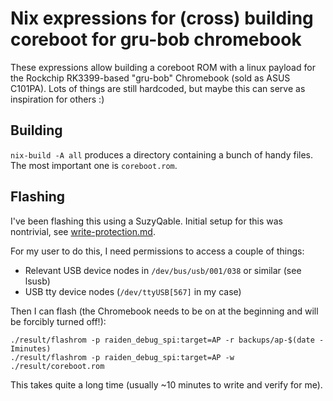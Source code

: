 # Nix expressions for (cross) building coreboot for gru-bob chromebook

These expressions allow building a coreboot ROM with a linux payload
for the Rockchip RK3399-based "gru-bob" Chromebook (sold as ASUS
C101PA). Lots of things are still hardcoded, but maybe this can serve
as inspiration for others :)

## Building

`nix-build -A all` produces a directory containing a bunch of handy
files. The most important one is `coreboot.rom`.

## Flashing

I've been flashing this using a SuzyQable. Initial setup for this was nontrivial, see [write-protection.md](write-protection.md).

For my user to do this, I need permissions to access a couple of things:

- Relevant USB device nodes in `/dev/bus/usb/001/038` or similar (see lsusb)
- USB tty device nodes (`/dev/ttyUSB[567]` in my case)

Then I can flash (the Chromebook needs to be on at the beginning and will be forcibly turned off!):
```
./result/flashrom -p raiden_debug_spi:target=AP -r backups/ap-$(date -Iminutes)
./result/flashrom -p raiden_debug_spi:target=AP -w ./result/coreboot.rom
```
This takes quite a long time (usually ~10 minutes to write and verify for me).
